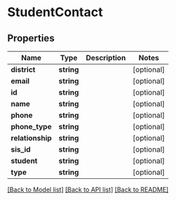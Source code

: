 # StudentContact

## Properties
Name | Type | Description | Notes
------------ | ------------- | ------------- | -------------
**district** | **string** |  | [optional] 
**email** | **string** |  | [optional] 
**id** | **string** |  | [optional] 
**name** | **string** |  | [optional] 
**phone** | **string** |  | [optional] 
**phone_type** | **string** |  | [optional] 
**relationship** | **string** |  | [optional] 
**sis_id** | **string** |  | [optional] 
**student** | **string** |  | [optional] 
**type** | **string** |  | [optional] 

[[Back to Model list]](README.md#documentation-for-models) [[Back to API list]](README.md#documentation-for-api-endpoints) [[Back to README]](README.md)


